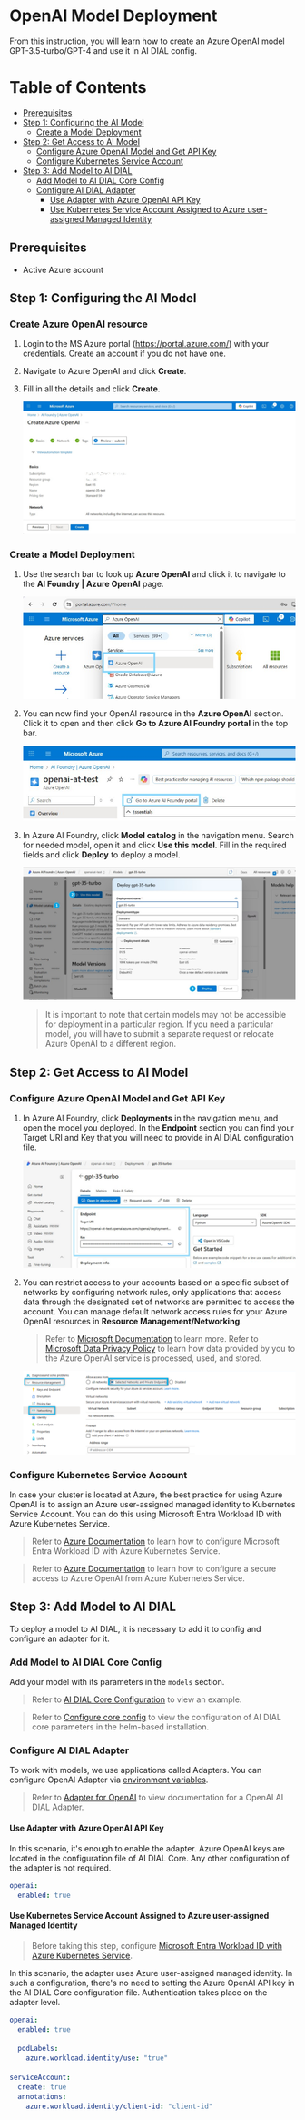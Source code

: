 <!-- omit from toc -->
# OpenAI Model Deployment

From this instruction, you will learn how to create an Azure OpenAI model GPT-3.5-turbo/GPT-4 and use it in AI DIAL config.

<div class="docusaurus-ignore">

<!-- omit from toc -->
# Table of Contents
- [Prerequisites](#prerequisites)
- [Step 1: Configuring the AI Model](#step-1-configuring-the-ai-model)
  - [Create a Model Deployment](#create-a-model-deployment)
- [Step 2: Get Access to AI Model](#step-2-get-access-to-ai-model)
  - [Configure Azure OpenAI Model and Get API Key](#configure-azure-openai-model-and-get-api-key)
  - [Configure Kubernetes Service Account](#configure-kubernetes-service-account)
- [Step 3: Add Model to AI DIAL](#step-3-add-model-to-ai-dial)
  - [Add Model to AI DIAL Core Config](#add-model-to-ai-dial-core-config)
  - [Configure AI DIAL Adapter](#configure-ai-dial-adapter)
    - [Use Adapter with Azure OpenAI API Key](#use-adapter-with-azure-openai-api-key)
    - [Use Kubernetes Service Account Assigned to Azure user-assigned Managed Identity](#use-kubernetes-service-account-assigned-to-azure-user-assigned-managed-identity)

</div>

## Prerequisites

* Active Azure account

## Step 1: Configuring the AI Model

### Create Azure OpenAI resource

1. Login to the MS Azure portal (https://portal.azure.com/) with your credentials. Create an account if you do not have one.
2. Navigate to Azure OpenAI and click **Create**.
3. Fill in all the details and click **Create**.
   
   ![](../img/step1.jpg)

### Create a Model Deployment

1. Use the search bar to look up **Azure OpenAI** and click it to navigate to the **AI Foundry | Azure OpenAI** page.
   
   ![](../img/step2.jpg)
   
2. You can now find your OpenAI resource in the **Azure OpenAI** section. Click it to open and then click **Go to Azure AI Foundry portal** in the top bar.
   
   ![](../img/step8.jpg)
   
3. In Azure AI Foundry, click **Model catalog** in the navigation menu. Search for needed model, open it and click **Use this model**. Fill in the required fields and click **Deploy** to deploy a model.
   
   ![](../img/step9.jpg)

    > It is important to note that certain models may not be accessible for deployment in a particular region. If you need a particular model, you will have to submit a separate request or relocate Azure OpenAI to a different region.

## Step 2: Get Access to AI Model

### Configure Azure OpenAI Model and Get API Key

1. In Azure AI Foundry, click **Deployments** in the navigation menu, and open the model you deployed. In the **Endpoint** section you can find your Target URI and Key that you will need to provide in AI DIAL configuration file.
   
    ![](../img/step13.jpg)

2. You can restrict access to your accounts based on a specific subset of networks by configuring network rules, only applications that access data through the designated set of networks are permitted to access the account. You can manage default network access rules for your Azure OpenAI resources in **Resource Management/Networking**.

   > Refer to [Microsoft Documentation](https://learn.microsoft.com/en-us/azure/ai-services/cognitive-services-virtual-networks?context=%2Fazure%2Fcognitive-services%2Fopenai%2Fcontext%2Fcontext&tabs=portal#manage-default-network-access-rules) to learn more.
   > Refer to [Microsoft Data Privacy Policy](https://learn.microsoft.com/en-us/legal/cognitive-services/openai/data-privacy) to learn how data provided by you to the Azure OpenAI service is processed, used, and stored.

   ![](../img/whitelisting.png)

### Configure Kubernetes Service Account

In case your cluster is located at Azure, the best practice for using Azure OpenAI is to assign an Azure user-assigned managed identity to Kubernetes Service Account. You can do this using Microsoft Entra Workload ID with Azure Kubernetes Service.

> Refer to [Azure Documentation](https://learn.microsoft.com/en-us/azure/aks/workload-identity-overview) to learn how to configure Microsoft Entra Workload ID with Azure Kubernetes Service.

> Refer to [Azure Documentation](https://learn.microsoft.com/en-us/azure/aks/open-ai-secure-access-quickstart) to learn how to configure a secure access to Azure OpenAI from Azure Kubernetes Service.

## Step 3: Add Model to AI DIAL

To deploy a model to AI DIAL, it is necessary to add it to config and configure an adapter for it.

### Add Model to AI DIAL Core Config

Add your model with its parameters in the `models` section. 

> Refer to [AI DIAL Core Configuration](https://github.com/epam/ai-dial-core/blob/development/sample/aidial.config.json#L183) to view an example.

> Refer to [Configure core config](/docs/tutorials/2.devops/1.configuration/0.configuration-guide.md#core-parameters) to view the configuration of AI DIAL core parameters in the helm-based installation.

### Configure AI DIAL Adapter

To work with models, we use applications called Adapters. You can configure OpenAI Adapter via [environment variables](https://github.com/epam/ai-dial-adapter-openai#environment-variables).

> Refer to [Adapter for OpenAI](https://github.com/epam/ai-dial-adapter-openai) to view documentation for a OpenAI AI DIAL Adapter.

#### Use Adapter with Azure OpenAI API Key

In this scenario, it's enough to enable the adapter. Azure OpenAI keys are located in the configuration file of AI DIAL Core. Any other configuration of the adapter is not required.

```yaml
openai:
  enabled: true

```

#### Use Kubernetes Service Account Assigned to Azure user-assigned Managed Identity

> Before taking this step, configure [Microsoft Entra Workload ID with Azure Kubernetes Service](#configure-kubernetes-service-account).

In this scenario, the adapter uses Azure user-assigned managed identity. In such a configuration, there's no need to setting the Azure OpenAI API key in the AI DIAL Core configuration file. Authentication takes place on the adapter level.

```yaml
openai:
  enabled: true

  podLabels:
    azure.workload.identity/use: "true"
  
serviceAccount:
  create: true
  annotations:
    azure.workload.identity/client-id: "client-id"
```
